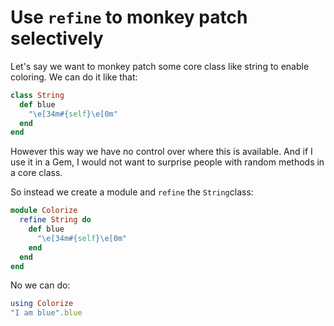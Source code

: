 # Use `refine` to monkey patch selectively

Let's say we want to monkey patch some core class like string to enable coloring.
We can do it like that:

```ruby
class String
  def blue
    "\e[34m#{self}\e[0m"
  end
end
```

However this way we have no control over where this is available.
And if I use it in a Gem, I would not want to surprise people with
random methods in a core class.

So instead we create a module and `refine` the `String`class:

```ruby
module Colorize
  refine String do
    def blue
      "\e[34m#{self}\e[0m"
    end
  end
end
```

No we can do:

```ruby
using Colorize
"I am blue".blue
```
